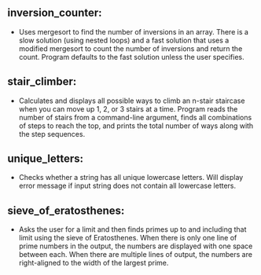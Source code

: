 ## inversion_counter:
- Uses mergesort to find the number of inversions in an array. There is a slow solution (using nested loops) and a fast solution that uses a modified mergesort to count the number of inversions and return the count. Program defaults to the fast solution unless the user specifies.

## stair_climber:
- Calculates and displays all possible ways to climb an n-stair staircase when you can move up 1, 2, or 3 stairs at a time. Program reads the number of stairs from a command-line argument, finds all combinations of steps to reach the top, and prints the total number of ways along with the step sequences.

## unique_letters:
- Checks whether a string has all unique lowercase letters. Will display error message if input string does not contain all lowercase letters.

## sieve_of_eratosthenes:
- Asks the user for a limit and then finds primes up to and including that limit using the sieve of Eratosthenes. When there is only one line of prime numbers in the output, the numbers are displayed with one space between each. When there are multiple lines of output, the numbers are right-aligned to the width of the largest prime. 
